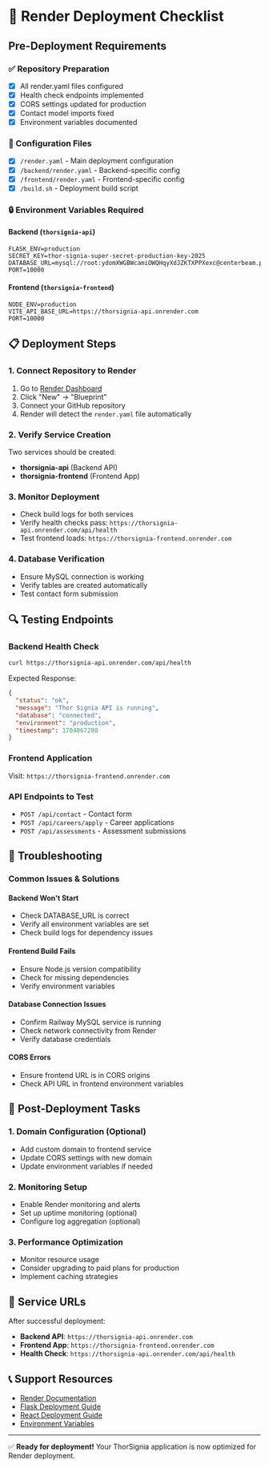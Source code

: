 # 🚀 Render Deployment Checklist

## Pre-Deployment Requirements

### ✅ Repository Preparation
- [x] All render.yaml files configured
- [x] Health check endpoints implemented
- [x] CORS settings updated for production
- [x] Contact model imports fixed
- [x] Environment variables documented

### 🔧 Configuration Files
- [x] `/render.yaml` - Main deployment configuration
- [x] `/backend/render.yaml` - Backend-specific config
- [x] `/frontend/render.yaml` - Frontend-specific config
- [x] `/build.sh` - Deployment build script

### 🔒 Environment Variables Required

#### Backend (`thorsignia-api`)
```
FLASK_ENV=production
SECRET_KEY=thor-signia-super-secret-production-key-2025
DATABASE_URL=mysql://root:ydomXWGBWcamiOWQHqyXdJZKTXPPXexc@centerbeam.proxy.rlwy.net:29126/railway
PORT=10000
```

#### Frontend (`thorsignia-frontend`)
```
NODE_ENV=production
VITE_API_BASE_URL=https://thorsignia-api.onrender.com
PORT=10000
```

## 📋 Deployment Steps

### 1. Connect Repository to Render
1. Go to [Render Dashboard](https://dashboard.render.com/)
2. Click "New" → "Blueprint"
3. Connect your GitHub repository
4. Render will detect the `render.yaml` file automatically

### 2. Verify Service Creation
Two services should be created:
- **thorsignia-api** (Backend API)
- **thorsignia-frontend** (Frontend App)

### 3. Monitor Deployment
- Check build logs for both services
- Verify health checks pass: `https://thorsignia-api.onrender.com/api/health`
- Test frontend loads: `https://thorsignia-frontend.onrender.com`

### 4. Database Verification
- Ensure MySQL connection is working
- Verify tables are created automatically
- Test contact form submission

## 🔍 Testing Endpoints

### Backend Health Check
```bash
curl https://thorsignia-api.onrender.com/api/health
```

Expected Response:
```json
{
  "status": "ok",
  "message": "Thor Signia API is running",
  "database": "connected",
  "environment": "production",
  "timestamp": 1704067200
}
```

### Frontend Application
Visit: `https://thorsignia-frontend.onrender.com`

### API Endpoints to Test
- `POST /api/contact` - Contact form
- `POST /api/careers/apply` - Career applications
- `POST /api/assessments` - Assessment submissions

## 🚨 Troubleshooting

### Common Issues & Solutions

#### Backend Won't Start
- Check DATABASE_URL is correct
- Verify all environment variables are set
- Check build logs for dependency issues

#### Frontend Build Fails
- Ensure Node.js version compatibility
- Check for missing dependencies
- Verify environment variables

#### Database Connection Issues
- Confirm Railway MySQL service is running
- Check network connectivity from Render
- Verify database credentials

#### CORS Errors
- Ensure frontend URL is in CORS origins
- Check API URL in frontend environment variables

## 🔄 Post-Deployment Tasks

### 1. Domain Configuration (Optional)
- Add custom domain to frontend service
- Update CORS settings with new domain
- Update environment variables if needed

### 2. Monitoring Setup
- Enable Render monitoring and alerts
- Set up uptime monitoring (optional)
- Configure log aggregation (optional)

### 3. Performance Optimization
- Monitor resource usage
- Consider upgrading to paid plans for production
- Implement caching strategies

## 🔗 Service URLs

After successful deployment:
- **Backend API**: `https://thorsignia-api.onrender.com`
- **Frontend App**: `https://thorsignia-frontend.onrender.com`
- **Health Check**: `https://thorsignia-api.onrender.com/api/health`

## 📞 Support Resources

- [Render Documentation](https://render.com/docs)
- [Flask Deployment Guide](https://render.com/docs/deploy-flask)
- [React Deployment Guide](https://render.com/docs/deploy-create-react-app)
- [Environment Variables](https://render.com/docs/environment-variables)

---

✅ **Ready for deployment!** Your ThorSignia application is now optimized for Render deployment. 